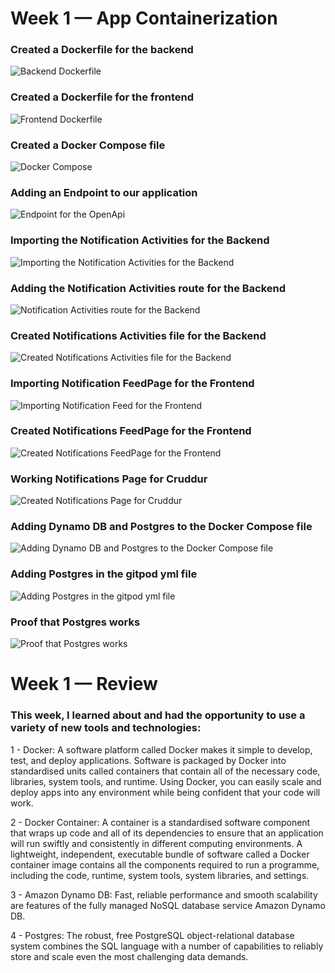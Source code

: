 # Week 1 — App Containerization

### Created a Dockerfile for the backend 

![Backend Dockerfile](assets/Week%201%20Dockerfile%20Backend.png)

### Created a Dockerfile for the frontend

![Frontend Dockerfile](assets/Week%201%20Dockerfile%20Frontend.png)

### Created a Docker Compose file

![Docker Compose](assets/Week%201%20Docker%20Compose%20yml.png)

### Adding an Endpoint to our application 

![Endpoint for the OpenApi](assets/Week%201%20OpenApi%20Notifications.png)

### Importing the Notification Activities for the Backend

![Importing the Notification Activities for the Backend](assets/Week%201%20Importing%20Notifications%20Activities.png)

### Adding the Notification Activities route for the Backend

![Notification Activities route for the Backend](assets/Week%201%20Adding%20Notifications%20Activities%20Route.png)

### Created Notifications Activities file for the Backend

![Created Notifications Activities file for the Backend](assets/Week%201%20Notifications%20Activities%20Python%20.png)

### Importing Notification FeedPage for the Frontend

![Importing Notification Feed for the Frontend](assets/Week%201%20Importing%20Notifications%20Feedpage%20.png)

### Created Notifications FeedPage for the Frontend

![Created Notifications FeedPage for the Frontend](assets/Week%201%20Notifications%20Feed%20Page%20.png)

### Working Notifications Page for Cruddur

![Created Notifications Page for Cruddur](assets/Week%201%20Notifications%20Cruddur%20Page.png)

### Adding Dynamo DB and Postgres to the Docker Compose file

![Adding Dynamo DB and Postgres to the Docker Compose file](assets/Week%201%20Adding%20DB%20and%20Postgres%20to%20Docker.png)

### Adding Postgres in the gitpod yml file

![Adding Postgres in the gitpod yml file](assets/Week%201%20Adding%20Postgres.png)

### Proof that Postgres works

![Proof that Postgres works](assets/Week%201%20Postgres%20Working.png)

# Week 1 — Review 

### This week, I learned about and had the opportunity to use a variety of new tools and technologies:

1 - Docker: A software platform called Docker makes it simple to develop, test, and deploy applications. Software is packaged by Docker into standardised               units called containers that contain all of the necessary code, libraries, system tools, and runtime. Using Docker, you can easily scale and               deploy apps into any environment while being confident that your code will work.

2 - Docker Container: A container is a standardised software component that wraps up code and all of its dependencies to ensure that an application will                         run swiftly and consistently in different computing environments. A lightweight, independent, executable bundle of software called a                       Docker container image contains all the components required to run a programme, including the code, runtime, system tools, system                           libraries, and settings.

3 - Amazon Dynamo DB: Fast, reliable performance and smooth scalability are features of the fully managed NoSQL database service Amazon Dynamo DB.

4 - Postgres: The robust, free PostgreSQL object-relational database system combines the SQL language with a number of capabilities to reliably store and                 scale even the most challenging data demands.
